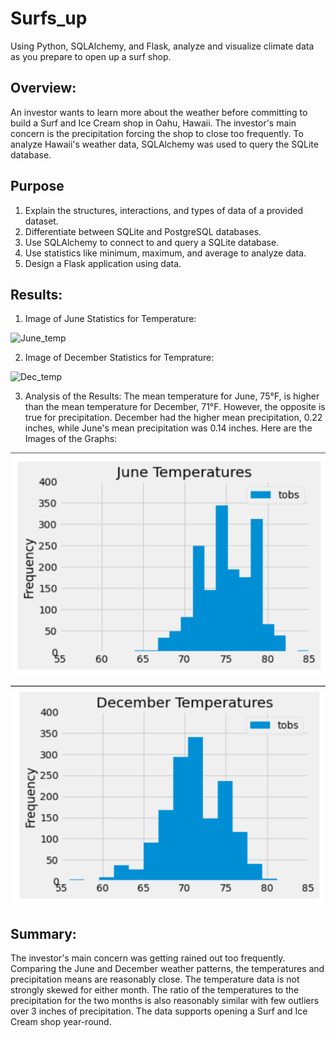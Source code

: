 # Surfs_up
Using Python, SQLAlchemy, and Flask, analyze and visualize climate data as you prepare to open up a surf shop.

## Overview:
An investor wants to learn more about the weather before committing to build a Surf and Ice Cream shop in Oahu, Hawaii.  The investor's main concern is the precipitation forcing the shop to close too frequently.  To analyze Hawaii's weather data, SQLAlchemy was used to query the SQLite database. 

## Purpose
1. Explain the structures, interactions, and types of data of a provided dataset.
2. Differentiate between SQLite and PostgreSQL databases.
3. Use SQLAlchemy to connect to and query a SQLite database.
4. Use statistics like minimum, maximum, and average to analyze data.
5. Design a Flask application using data.

## Results:

1. Image of June Statistics for Temperature:

![June_temp](https://github.com/nayanbarhate/Surfs_up/blob/main/Resources/June_temp.png)

2. Image of December Statistics for Temprature:

![Dec_temp](https://github.com/nayanbarhate/Surfs_up/blob/main/Resources/Dec_temp.png)

3. Analysis of the Results:
The mean temperature for June, 75°F, is higher than the mean temperature for December, 71°F. However, the opposite is true for precipitation. December had the higher mean precipitation, 0.22 inches, while June's mean precipitation was 0.14 inches.
Here are the Images of the Graphs:

![June_graph_temp](https://github.com/nayanbarhate/Surfs_up/blob/main/Resources/June_graph_temp.png)

![Dec_graph_temp](https://github.com/nayanbarhate/Surfs_up/blob/main/Resources/Dec_graph_temp.png)

## Summary:
The investor's main concern was getting rained out too frequently.  Comparing the June and December weather patterns, the temperatures and precipitation means are reasonably close.  The temperature data is not strongly skewed for either month.  The ratio of the temperatures to the precipitation for the two months is also reasonably similar with few outliers over 3 inches of precipitation.  The data supports opening a Surf and Ice Cream shop year-round.



